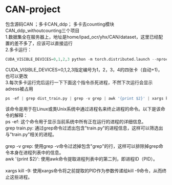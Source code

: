 # CAN-project
包含源码CAN ；多卡CAN_ddp； 多卡去counting模块CAN_ddp_withoutcounting三个项目<br>
1.数据集全在服务器上，地址是home/ipad_ocr/yhx/CAN/dataset，这里已经配置的差不多了，应该可以直接运行<br>
2.多卡运行： <br>
```python
CUDA_VISIBLE_DEVICES=0,1,2,3 python -m torch.distributed.launch --nproc_per_node=4 dist_train.py
```
CUDA_VISIBLE_DEVICES=0,1,2,3指定编号为1，2，3，4的四张卡（自动+1)，也可以更改<br>
3.每次多卡运行完后运行一下下面这个指令杀死进程，不然下次运行会显示adress被占用
```python
ps -ef | grep dist_train.py | grep -v grep | awk '{print $2}' | xargs kill -9
```

该命令是用于在Linux或类Unix系统中通过进程名来终止进程的命令。以下是该命令的解释：<br>
  ps -ef: 这个命令用于显示当前系统中所有正在运行的进程的详细信息。<br>
  grep train.py: 通过grep命令过滤出包含"train.py"的进程信息，这样可以筛选出与"train.py"相关的进程。<br>  
  grep -v grep: 使用grep -v命令过滤掉包含"grep"的行，这样可以排除掉grep命令本身在进程列表中的信息。<br>
  awk '{print $2}': 使用awk命令提取进程列表中的第二列，即进程ID（PID）。<br>  
  xargs kill -9: 使用xargs命令将之前提取的PID作为参数传递给kill -9命令，从而终止这些进程。<br>
